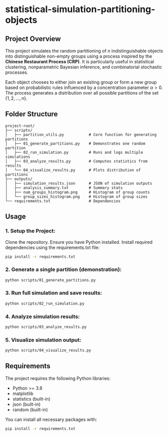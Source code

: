 # statistical-simulation-partitioning-objects

## Project Overview

This project simulates the random partitioning of $n$ indistinguishable objects into distinguishable non-empty groups using a process inspired by the **Chinese Restaurant Process (CRP)**. It is particularly useful in statistical clustering, nonparametric Bayesian inference, and combinatorial stochastic processes.

Each object chooses to either join an existing group or form a new group based on probabilistic rules influenced by a concentration parameter $\alpha > 0$. The process generates a distribution over all possible partitions of the set $\{1, 2, ..., n\}$.

## Folder Structure

```
project-root/
├── scripts/
│   ├── partition_utils.py           # Core function for generating partitions
│   ├── 01_generate_partitions.py    # Demonstrates one random partition
│   ├── 02_run_simulation.py         # Runs and logs multiple simulations
│   ├── 03_analyze_results.py        # Computes statistics from results
│   └── 04_visualize_results.py      # Plots distribution of partitions
├── outputs/
│   ├── simulation_results.json      # JSON of simulation outputs
│   ├── analysis_summary.txt         # Summary stats
│   ├── num_groups_histogram.png     # Histogram of group counts
│   └── group_sizes_histogram.png    # Histogram of group sizes
└── requirements.txt                 # Dependencies
```

## Usage

### 1. Setup the Project:
Clone the repository.
Ensure you have Python installed.
Install required dependencies using the requirements.txt file:
```bash
pip install -r requirements.txt
```

### 2. Generate a single partition (demonstration):
```bash
python scripts/01_generate_partitions.py
```

### 3. Run full simulation and save results:
```bash
python scripts/02_run_simulation.py
```

### 4. Analyze simulation results:
```bash
python scripts/03_analyze_results.py
```

### 5. Visualize simulation output:
```bash
python scripts/04_visualize_results.py
```

## Requirements

The project requires the following Python libraries:
- Python >= 3.8
- matplotlib
- statistics (built-in)
- json (built-in)
- random (built-in)

You can install all necessary packages with:
```bash
pip install -r requirements.txt
```